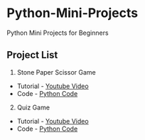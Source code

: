 # Python-Mini-Projects
Python Mini Projects for Beginners

## Project List

1. Stone Paper Scissor Game
  - Tutorial - [Youtube Video](https://youtu.be/eYSUPYdkeuU)
  - Code - [Python Code](https://github.com/amolambkar/Python-Mini-Projects/tree/main/Rock%20Paper%20Scissor%20Game)

2. Quiz Game
  - Tutorial - [Youtube Video ](https://www.youtube.com/watch?v=SLWce_dxvaM)
  - Code - [Python Code](https://github.com/amolambkar/Python-Mini-Projects/tree/main/Quiz%20Game)
